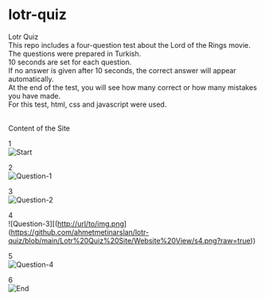 # lotr-quiz
Lotr Quiz<br>
This repo includes a four-question test about the Lord of the Rings movie.<br>
The questions were prepared in Turkish.<br>
10 seconds are set for each question.<br>
If no answer is given after 10 seconds, the correct answer will appear automatically.<br>
At the end of the test, you will see how many correct or how many mistakes you have made.<br>
For this test, html, css and javascript were used.<br><br>

Content of the Site <br>

1<br>
![Start]([http://url/to/img.png](https://github.com/ahmetmetinarslan/lotr-quiz/blob/main/Lotr%20Quiz%20Site/Website%20View/s1.png?raw=true))<br>

2<br>
![Question-1]([[http://url/to/img.png](https://github.com/ahmetmetinarslan/lotr-quiz/blob/main/Lotr%20Quiz%20Site/Website%20View/s1.png?raw=true)](https://github.com/ahmetmetinarslan/lotr-quiz/blob/main/Lotr%20Quiz%20Site/Website%20View/s2.png?raw=true))<br>

3<br>
![Question-2]([[http://url/to/img.png](https://github.com/ahmetmetinarslan/lotr-quiz/blob/main/Lotr%20Quiz%20Site/Website%20View/s1.png?raw=true)](https://github.com/ahmetmetinarslan/lotr-quiz/blob/main/Lotr%20Quiz%20Site/Website%20View/s3.png?raw=true))<br>

4<br>
![Question-3][([http://url/to/img.png](https://github.com/ahmetmetinarslan/lotr-quiz/blob/main/Lotr%20Quiz%20Site/Website%20View/s1.png?raw=true)](https://github.com/ahmetmetinarslan/lotr-quiz/blob/main/Lotr%20Quiz%20Site/Website%20View/s4.png?raw=true))<br>

5<br>
![Question-4]([[http://url/to/img.png](https://github.com/ahmetmetinarslan/lotr-quiz/blob/main/Lotr%20Quiz%20Site/Website%20View/s1.png?raw=true)](https://github.com/ahmetmetinarslan/lotr-quiz/blob/main/Lotr%20Quiz%20Site/Website%20View/s5.png?raw=true))<br>

6<br>
![End]([[http://url/to/img.png](https://github.com/ahmetmetinarslan/lotr-quiz/blob/main/Lotr%20Quiz%20Site/Website%20View/s1.png?raw=true)](https://github.com/ahmetmetinarslan/lotr-quiz/blob/main/Lotr%20Quiz%20Site/Website%20View/s6.png?raw=true))
